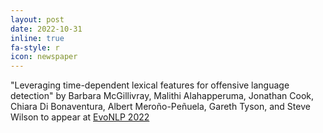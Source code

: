 ```yaml
---
layout: post
date: 2022-10-31
inline: true
fa-style: r
icon: newspaper
---
```


"Leveraging time-dependent lexical features for offensive language detection" by Barbara McGillivray, Malithi Alahapperuma, Jonathan Cook, Chiara Di Bonaventura, Albert Meroño-Peñuela, Gareth Tyson, and Steve Wilson to appear at <a href="https://sites.google.com/view/evonlp/home" target="_blank">EvoNLP 2022</a>
